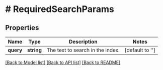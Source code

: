 # # RequiredSearchParams

## Properties

Name | Type | Description | Notes
------------ | ------------- | ------------- | -------------
**query** | **string** | The text to search in the index. | [default to '']

[[Back to Model list]](../../README.md#models) [[Back to API list]](../../README.md#endpoints) [[Back to README]](../../README.md)
